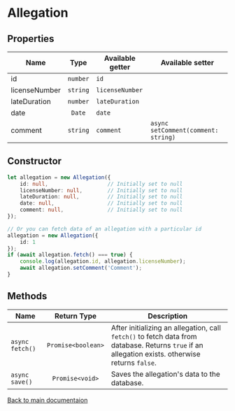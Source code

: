# Allegation

## Properties

| Name          |   Type   | Available getter | Available setter                    |
|---------------|:--------:|------------------|-------------------------------------|
| id            | `number` | `id`             |                                     |
| licenseNumber | `string` | `licenseNumber`  |                                     |
| lateDuration  | `number` | `lateDuration`   |                                     |
| date          |  `Date`  | `date`           |                                     |
| comment       | `string` | `comment`        | `async setComment(comment: string)` |

## Constructor

```typescript
let allegation = new Allegation({
    id: null,                   // Initially set to null
    licenseNumber: null,        // Initially set to null
    lateDuration: null,         // Initially set to null
    date: null,                 // Initially set to null
    comment: null,              // Initially set to null
});

// Or you can fetch data of an allegation with a particular id
allegation = new Allegation({
    id: 1
});
if (await allegation.fetch() === true) {
    console.log(allegation.id, allegation.licenseNumber);
    await allegation.setComment('Comment');
}
```

## Methods
| Name            |    Return Type     | Description                                                                                                                                      |
|-----------------|:------------------:|--------------------------------------------------------------------------------------------------------------------------------------------------|
| `async fetch()` | `Promise<boolean>` | After initializing an allegation, call `fetch()` to fetch data from database. Returns `true` if an allegation exists. otherwise returns `false`. |
| `async save()`  |  `Promise<void>`   | Saves the allegation's data to the database.                                                                                                     |

[Back to main documentaion](../README.md)
